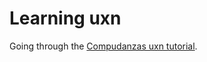 # Learning uxn

Going through the [Compudanzas uxn tutorial](https://compudanzas.net/uxn_tutorial.html).